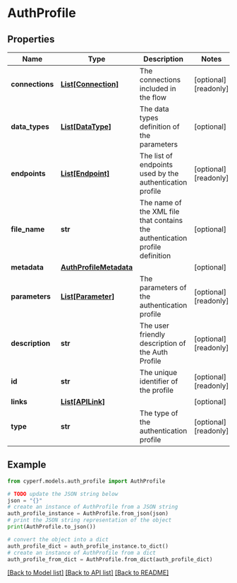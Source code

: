 # AuthProfile


## Properties

Name | Type | Description | Notes
------------ | ------------- | ------------- | -------------
**connections** | [**List[Connection]**](Connection.md) | The connections included in the flow | [optional] [readonly] 
**data_types** | [**List[DataType]**](DataType.md) | The data types definition of the parameters | [optional] 
**endpoints** | [**List[Endpoint]**](Endpoint.md) | The list of endpoints used by the authentication profile | [optional] [readonly] 
**file_name** | **str** | The name of the XML file that contains the authentication profile definition | [optional] 
**metadata** | [**AuthProfileMetadata**](AuthProfileMetadata.md) |  | [optional] 
**parameters** | [**List[Parameter]**](Parameter.md) | The parameters of the authentication profile | [optional] [readonly] 
**description** | **str** | The user friendly description of the Auth Profile | [optional] [readonly] 
**id** | **str** | The unique identifier of the profile | [optional] [readonly] 
**links** | [**List[APILink]**](APILink.md) |  | [optional] 
**type** | **str** | The type of the authentication profile | [optional] [readonly] 

## Example

```python
from cyperf.models.auth_profile import AuthProfile

# TODO update the JSON string below
json = "{}"
# create an instance of AuthProfile from a JSON string
auth_profile_instance = AuthProfile.from_json(json)
# print the JSON string representation of the object
print(AuthProfile.to_json())

# convert the object into a dict
auth_profile_dict = auth_profile_instance.to_dict()
# create an instance of AuthProfile from a dict
auth_profile_from_dict = AuthProfile.from_dict(auth_profile_dict)
```
[[Back to Model list]](../README.md#documentation-for-models) [[Back to API list]](../README.md#documentation-for-api-endpoints) [[Back to README]](../README.md)


